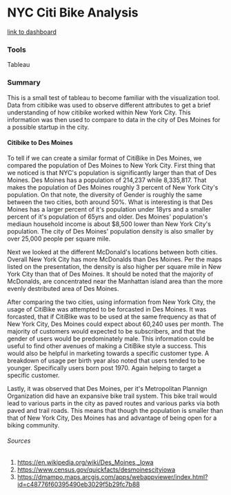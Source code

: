 # NYC Citi Bike Analysis

[link to dashboard](https://public.tableau.com/profile/aaron8100#!/vizhome/Challenge2_15976190079580/Story1?publish=yes)

### Tools

Tableau

### Summary

This is a small test of tableau to become familiar with the visualization tool. Data from citibike was used to observe different attributes to get a brief understanding of how citibike worked within New York City. This information was then used to compare to data in the city of Des Moines for a possible startup in the city. 

#### Citibike to Des Moines

To tell if we can create a similar format of CitiBike in Des Moines, we compared the population of Des Moines to New York City. First thing that we noticed is that NYC's population is significantly larger than that of Des Moines. Des Moines has a population of 214,237 while 8,335,817. That makes the population of Des Moines roughly 3 percent of New York City's population. On that note, the diversity of Gender is roughly the same between the two cities, both around 50%. What is interesting is that Des Moines has a larger percent of it's population under 18yrs and a smaller percent of it's population of 65yrs and older. Des Moines' population's mediaun household income is about $8,500 lower than New York City's population. The city of Des Moines' population density is also smaller by over 25,000 people per square mile.

Next we looked at the different McDonald's locations between both cities. Overall New York City has more McDonalds than Des Moines. Per the maps listed on the presentation, the density is also higher per square mile in New York City than that of Des Moines. It should be noted that the majority of McDonalds, are concentrated near the Manhattan island area than the more evenly destributed area of Des Moines.

After comparing the two cities, using information from New York City, the usage of CitiBike was attempted to be forcasted in Des Moines. It was forcasted, that if CitiBIke was to be used at the same frequency as that of New York City, Des Moines could expect about 60,240 uses per month. The majority of customers would expected to be subscribers, and that the gender of users would be predominately male. This information could be useful to find other avenues of making a CitiBike style a success. This would also be helpful in marketing towards a specific customer type. A breakdown of usage per birth year also noted that users tended to be younger. Specifically users born post 1970. Again helping to target a specific customer.

Lastly, it was observed that Des Moines, per it's Metropolitan Plannign Organization did have an expansive bike trail system. This bike trail would lead to various parts in the city as paved routes and various parks via both paved and trail roads. This means that though the population is smaller than that of New York City, Des Moines has and advantage of being open for a biking community.

###### Sources
1. https://en.wikipedia.org/wiki/Des_Moines,_Iowa
2. https://www.census.gov/quickfacts/desmoinescityiowa
3. https://dmampo.maps.arcgis.com/apps/webappviewer/index.html?id=c48776f60395490eb3029f5b29fc7b88
